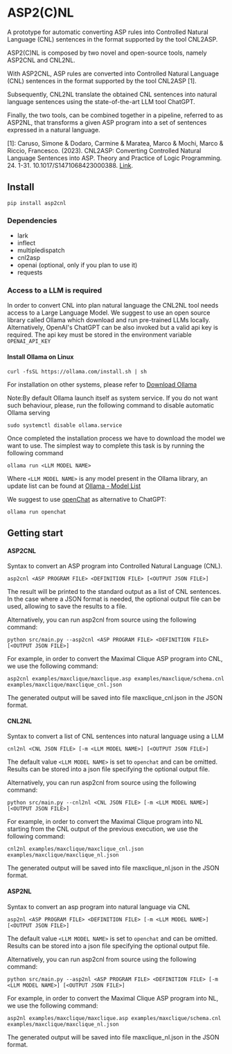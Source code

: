 # ASP2(C)NL 

A prototype for automatic converting ASP rules into Controlled Natural Language (CNL) 
sentences in the format supported by the tool CNL2ASP.

ASP2(C)NL is composed by two novel and open-source tools, namely ASP2CNL and CNL2NL.

With ASP2CNL, ASP rules are converted into Controlled Natural Language (CNL) sentences in
the format supported by the tool CNL2ASP [1].

Subsequently, CNL2NL translate the obtained CNL sentences into natural language sentences 
using the state-of-the-art LLM tool ChatGPT. 

Finally, the two tools, can be combined together in a pipeline, referred to as ASP2NL, 
that transforms a given ASP program into a set of sentences expressed in a natural language.

[1]: Caruso, Simone & Dodaro, Carmine & Maratea, Marco & Mochi, Marco & 
 		Riccio, Francesco. (2023). CNL2ASP: Converting Controlled Natural Language Sentences into ASP. 
 		Theory and Practice of Logic Programming. 24. 1-31. 10.1017/S1471068423000388. [Link](https://www.cambridge.org/core/journals/theory-and-practice-of-logic-programming/article/cnl2asp-converting-controlled-natural-language-sentences-into-asp/AF5901FADC579E49C583CFD5A10C0192).


## Install
`pip install asp2cnl`

### Dependencies
- lark
- inflect
- multipledispatch
- cnl2asp
- openai (optional, only if you plan to use it)
- requests

### Access to a LLM  is required

In order to convert CNL into plan natural language the CNL2NL tool needs access to a Large Language Model. 
We suggest to use an open source library called Ollama which download and run pre-trained LLMs locally. 
Alternatively, OpenAI's ChatGPT can be also invoked but a valid api key is required. The api key must be stored in the environment variable `OPENAI_API_KEY`

#### Install Ollama on Linux

```
curl -fsSL https://ollama.com/install.sh | sh
```

For installation on other systems, please refer to [Download Ollama](https://ollama.com/download)

Note:By default Ollama launch itself as system service. If you do not want such behaviour, please, run the following command to disable automatic Ollama serving 
```
sudo systemctl disable ollama.service
```

Once completed the installation process we have to download the model we want to use.
The simplest way to complete this task is by running the following command  

```
ollama run <LLM MODEL NAME>
```
Where `<LLM MODEL NAME>` is any model present in the Ollama library, an update list can be found at [Ollama - Model List](https://ollama.com/library) 

We suggest to use [openChat](https://ollama.com/library/openchat) as alternative to ChatGPT:

```
ollama run openchat
```


## Getting start

#### ASP2CNL

Syntax to convert an ASP program into Controlled Natural Language (CNL).

``` 
asp2cnl <ASP PROGRAM FILE> <DEFINITION FILE> [<OUTPUT JSON FILE>]
```

The result will be printed to the standard output as a list of CNL sentences. In the case where 
a JSON format is needed, the optional output file can be used, allowing to save the results to a file. 

Alternatively, you can run asp2cnl from source using the following command:
```
python src/main.py --asp2cnl <ASP PROGRAM FILE> <DEFINITION FILE> [<OUTPUT JSON FILE>]
```

For example, in order to convert the Maximal Clique ASP program into CNL, we use the following command:
```
asp2cnl examples/maxclique/maxclique.asp examples/maxclique/schema.cnl examples/maxclique/maxclique_cnl.json
```
The generated output will be saved into file maxclique_cnl.json in the JSON format.

#### CNL2NL

Syntax to convert a list of CNL sentences into natural language using a LLM

```
cnl2nl <CNL JSON FILE> [-m <LLM MODEL NAME>] [<OUTPUT JSON FILE>]
```

The default value `<LLM MODEL NAME>` is set to  `openchat` and can be omitted. 
Results can be stored into a json file specifying the optional output file.

Alternatively, you can run asp2cnl from source using the following command:
```
python src/main.py --cnl2nl <CNL JSON FILE> [-m <LLM MODEL NAME>] [<OUTPUT JSON FILE>]
```

For example, in order to convert the Maximal Clique program into NL starting from the CNL output of the previous execution, 
we use the following command:
```
cnl2nl examples/maxclique/maxclique_cnl.json examples/maxclique/maxclique_nl.json
```
The generated output will be saved into file maxclique_nl.json in the JSON format.

#### ASP2NL

Syntax to convert an asp program into natural language via CNL

```
asp2nl <ASP PROGRAM FILE> <DEFINITION FILE> [-m <LLM MODEL NAME>] [<OUTPUT JSON FILE>]
```

The default value `<LLM MODEL NAME>` is set to  `openchat` and can be omitted. 
Results can be stored into a json file specifying the optional output file.

Alternatively, you can run asp2cnl from source using the following command:
```
python src/main.py --asp2nl <ASP PROGRAM FILE> <DEFINITION FILE> [-m <LLM MODEL NAME>] [<OUTPUT JSON FILE>]
```

For example, in order to convert the Maximal Clique ASP program into NL, we use the following command:
```
asp2nl examples/maxclique/maxclique.asp examples/maxclique/schema.cnl examples/maxclique/maxclique_nl.json
```
The generated output will be saved into file maxclique_nl.json in the JSON format.